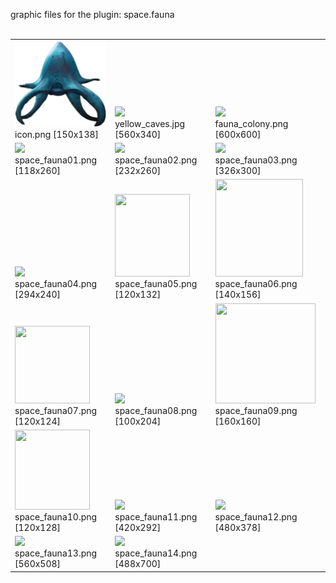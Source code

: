 graphic files for the plugin: space.fauna<br>
<br>
<table>
	<tr valign="bottom">
		<td><img src="https://raw.githubusercontent.com/zuckung/endless-sky-plugins/refs/heads/main/myplugins/space.fauna/icon.png" width="150" height="138"><br>
		icon.png [150x138]</td>
		<td><img src="https://raw.githubusercontent.com/zuckung/endless-sky-plugins/refs/heads/main/myplugins/space.fauna/images/land/yellow_caves.jpg" width="200"><br>
		yellow_caves.jpg [560x340]</td>
		<td><img src="https://raw.githubusercontent.com/zuckung/endless-sky-plugins/refs/heads/main/myplugins/space.fauna/images/planet/fauna_colony.png" height="200"><br>
		fauna_colony.png [600x600]</td>
	</tr>
	<tr valign="bottom">
		<td><img src="https://raw.githubusercontent.com/zuckung/endless-sky-plugins/refs/heads/main/myplugins/space.fauna/images/ship/space_fauna01.png" height="200"><br>
		space_fauna01.png [118x260]</td>
		<td><img src="https://raw.githubusercontent.com/zuckung/endless-sky-plugins/refs/heads/main/myplugins/space.fauna/images/ship/space_fauna02.png" height="200"><br>
		space_fauna02.png [232x260]</td>
		<td><img src="https://raw.githubusercontent.com/zuckung/endless-sky-plugins/refs/heads/main/myplugins/space.fauna/images/ship/space_fauna03.png" width="200"><br>
		space_fauna03.png [326x300]</td>
	</tr>
	<tr valign="bottom">
		<td><img src="https://raw.githubusercontent.com/zuckung/endless-sky-plugins/refs/heads/main/myplugins/space.fauna/images/ship/space_fauna04.png" width="200"><br>
		space_fauna04.png [294x240]</td>
		<td><img src="https://raw.githubusercontent.com/zuckung/endless-sky-plugins/refs/heads/main/myplugins/space.fauna/images/ship/space_fauna05.png" width="120" height="132"><br>
		space_fauna05.png [120x132]</td>
		<td><img src="https://raw.githubusercontent.com/zuckung/endless-sky-plugins/refs/heads/main/myplugins/space.fauna/images/ship/space_fauna06.png" width="140" height="156"><br>
		space_fauna06.png [140x156]</td>
	</tr>
	<tr valign="bottom">
		<td><img src="https://raw.githubusercontent.com/zuckung/endless-sky-plugins/refs/heads/main/myplugins/space.fauna/images/ship/space_fauna07.png" width="120" height="124"><br>
		space_fauna07.png [120x124]</td>
		<td><img src="https://raw.githubusercontent.com/zuckung/endless-sky-plugins/refs/heads/main/myplugins/space.fauna/images/ship/space_fauna08.png" height="200"><br>
		space_fauna08.png [100x204]</td>
		<td><img src="https://raw.githubusercontent.com/zuckung/endless-sky-plugins/refs/heads/main/myplugins/space.fauna/images/ship/space_fauna09.png" width="160" height="160"><br>
		space_fauna09.png [160x160]</td>
	</tr>
	<tr valign="bottom">
		<td><img src="https://raw.githubusercontent.com/zuckung/endless-sky-plugins/refs/heads/main/myplugins/space.fauna/images/ship/space_fauna10.png" width="120" height="128"><br>
		space_fauna10.png [120x128]</td>
		<td><img src="https://raw.githubusercontent.com/zuckung/endless-sky-plugins/refs/heads/main/myplugins/space.fauna/images/ship/space_fauna11.png" width="200"><br>
		space_fauna11.png [420x292]</td>
		<td><img src="https://raw.githubusercontent.com/zuckung/endless-sky-plugins/refs/heads/main/myplugins/space.fauna/images/ship/space_fauna12.png" width="200"><br>
		space_fauna12.png [480x378]</td>
	</tr>
	<tr valign="bottom">
		<td><img src="https://raw.githubusercontent.com/zuckung/endless-sky-plugins/refs/heads/main/myplugins/space.fauna/images/ship/space_fauna13.png" width="200"><br>
		space_fauna13.png [560x508]</td>
		<td><img src="https://raw.githubusercontent.com/zuckung/endless-sky-plugins/refs/heads/main/myplugins/space.fauna/images/ship/space_fauna14.png" height="200"><br>
		space_fauna14.png [488x700]</td>
		<td></td>
	</tr>
</table>
